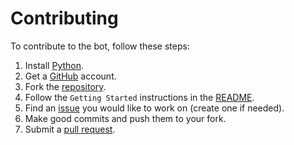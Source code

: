 # Contributing

To contribute to the bot, follow these steps:

1. Install [Python](https://python.org).
2. Get a [GitHub](https://github.com) account.
3. Fork the [repository](https://github.com/NinoMaruszewski/griffinbot/).
4. Follow the `Getting Started` instructions in the [README](./README.md).
5. Find an [issue](https://github.com/NinoMaruszewski/griffinbot/issues) you would like to work on (create one if needed).
6. Make good commits and push them to your fork.
7. Submit a [pull request](https://github.com/NinoMaruszewski/griffinbot/pulls/).
